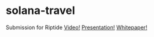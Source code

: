 # solana-travel
Submission for Riptide
[Video!](https://drive.google.com/file/d/1CCjLTai2l2JkFvTvB0-YxAgwbnyA4XVM/view?usp=sharing)
[Presentation!](https://docs.google.com/presentation/d/1VWIfcMRj10pTI1_odn-Ab4SwTxH8WsKU/edit?usp=sharing&ouid=105965422662035361663&rtpof=true&sd=true)
[Whitepaper!](https://drive.google.com/file/d/1-j3hxzm9nmbVivHIOJ6qKzEOj1hfUhL2/view?usp=sharing)
